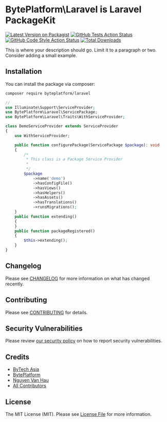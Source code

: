 
# BytePlatform\Laravel is Laravel PackageKit 

[![Latest Version on Packagist](https://img.shields.io/packagist/v/byteplatform/laravel.svg?style=flat-square)](https://packagist.org/packages/byteplatform/laravel)
[![GitHub Tests Action Status](https://img.shields.io/github/workflow/status/byteplatform/laravel/run-tests?label=tests)](https://github.com/byteplatform/laravel/actions?query=workflow%3Arun-tests+branch%3Amain)
[![GitHub Code Style Action Status](https://img.shields.io/github/workflow/status/byteplatform/laravel/Fix%20PHP%20code%20style%20issues?label=code%20style)](https://github.com/byteplatform/laravel/actions?query=workflow%3A"Fix+PHP+code+style+issues"+branch%3Amain)
[![Total Downloads](https://img.shields.io/packagist/dt/byteplatform/laravel.svg?style=flat-square)](https://packagist.org/packages/byteplatform/laravel)

This is where your description should go. Limit it to a paragraph or two. Consider adding a small example.


## Installation

You can install the package via composer:

```bash
composer require byteplatform/laravel
```

```php
//
use Illuminate\Support\ServiceProvider;
use BytePlatform\Laravel\ServicePackage;
use BytePlatform\Laravel\Traits\WithServiceProvider;

class DemoServiceProvider extends ServiceProvider
{
    use WithServiceProvider;

    public function configurePackage(ServicePackage $package): void
    {
        /*
         * This class is a Package Service Provider
         *
         */
        $package
            ->name('demo')
            ->hasConfigFile()
            ->hasViews()
            ->hasHelpers()
            ->hasAssets()
            ->hasTranslations()
            ->runsMigrations();
    }
    public function extending()
    {
    }
    public function packageRegistered()
    {
        $this->extending();
    }
}

```

## Changelog

Please see [CHANGELOG](CHANGELOG.md) for more information on what has changed recently.

## Contributing

Please see [CONTRIBUTING](CONTRIBUTING.md) for details.

## Security Vulnerabilities

Please review [our security policy](../../security/policy) on how to report security vulnerabilities.

## Credits

- [ByTech Asia](https://github.com/ByTechAsia)
- [BytePlatform](https://github.com/byteplatform)
- [Nguyen Van Hau](https://github.com/devhau)
- [All Contributors](../../contributors)

## License

The MIT License (MIT). Please see [License File](LICENSE) for more information.
